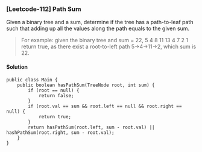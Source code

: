 ### [Leetcode-112] Path Sum
Given a binary tree and a sum, determine if the tree has a path-to-leaf path such that adding up all the values along the path equals to the given sum.

>For example: given the binary tree and sum = 22,
>            5
>       4       8
>    11       13    4
>  7    2              1
>return true, as there exist a root-to-left path 5->4->11->2, which sum is 22.

#### Solution
```
public class Main {
    public boolean hasPathSum(TreeNode root, int sum) {
        if (root == null) {
            return false;
        }
        if (root.val == sum && root.left == null && root.right == null) {
            return true;
        }
        return hasPathSum(root.left, sum - root.val) || hashPathSum(root.right, sum - root.val);
    }
}
```